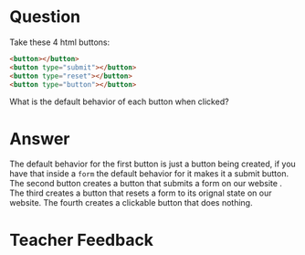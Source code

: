 # Question

Take these 4 html buttons:

```html
<button></button>
<button type="submit"></button>
<button type="reset"></button>
<button type="button"></button>
```

What is the default behavior of each button when clicked?

# Answer

The default behavior for the first button is just a button being created, if you have that inside a `form` the default behavior for it makes it a submit button. The second button creates a button that submits a form on our website . The third creates a button that resets a form to its orignal state on our website. The fourth creates a clickable button that does nothing.

# Teacher Feedback

